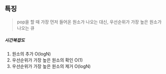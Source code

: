 ## 특징
> pop을 할 때 가장 먼저 들어온 원소가 나오는 대신, 우선순위가 가장 높은 원소가 나오는 큐
##### 시간복잡도
1. 원소의 추가 O(logN)
2. 우선순위가 가장 높은 원소의 확인 O(1)
3. 우선순위가 가장 높은 원소의 제거 O(logN)
